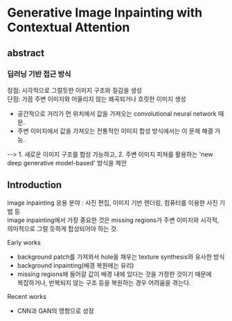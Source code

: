 # Generative Image Inpainting with Contextual Attention

abstract
--------
### 딥러닝 기반 접근 방식    
장점: 시각적으로 그럴듯한 이미지 구조와 질감을 생성  
단점: 가끔 주변 이미지와 어울리지 않는 왜곡되거나 흐릿한 이미지 생성  
* 공간적으로 거리가 먼 위치에서 값을 가져오는 convolutional neural network 때문.  
* 주변 이미지에서 값을 가져오는 전통적인 이미지 합성 방식에서는 이 문제 해결 가능.  

--> 1. 새로운 이미지 구조를 합성 가능하고, 2. 주변 이미지 피쳐를 활용하는 'new deep generative model-based' 방식을 제안  

Introduction  
---------

image inpainting 응용 분야 : 사진 편집, 이미지 기반 렌더링, 컴퓨터를 이용한 사진 기법 등  
image inpainting에서 가장 중요한 것은 missing regions가 주변 이미지와 시각적, 의미적으로 그럴 듯하게 합성되어야 하는 것.    

Early works    
- background patch를 가져와서 hole을 채우는 texture synthesis와 유사한 방식  
- background inpainting(배경 복원에는 유리)  
- missing regions에 들어갈 값이 배경 내에 있다는 것을 가정한 것이기 때문에  
복잡하거나, 반복되지 않는 구조 등을 복원하는 경우 어려움을 겪는다.  

Recent works  
- CNN과 GAN의 영향으로 성장   


